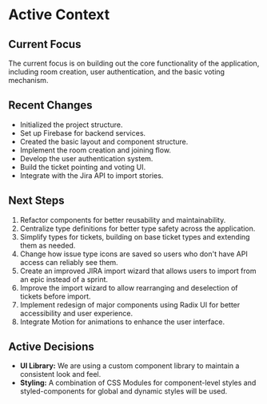 # Active Context

## Current Focus

The current focus is on building out the core functionality of the application, including room creation, user authentication, and the basic voting mechanism.

## Recent Changes

- Initialized the project structure.
- Set up Firebase for backend services.
- Created the basic layout and component structure.
- Implement the room creation and joining flow.
- Develop the user authentication system.
- Build the ticket pointing and voting UI.
- Integrate with the Jira API to import stories.

## Next Steps

1. Refactor components for better reusability and maintainability.
2. Centralize type definitions for better type safety across the application.
3. Simplify types for tickets, building on base ticket types and extending them as needed.
4. Change how issue type icons are saved so users who don't have API access can reliably see them.
5. Create an improved JIRA import wizard that allows users to import from an epic instead of a sprint.
6. Improve the import wizard to allow rearranging and deselection of tickets before import.
7. Implement redesign of major components using Radix UI for better accessibility and user experience.
8. Integrate Motion for animations to enhance the user interface.

## Active Decisions

- **UI Library:** We are using a custom component library to maintain a consistent look and feel.
- **Styling:** A combination of CSS Modules for component-level styles and styled-components for global and dynamic styles will be used.
